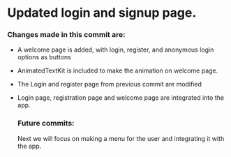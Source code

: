 # Updated login and signup page.

### Changes made in this commit are:

* A welcome page is added, with login, register, and anonymous login options as buttons

* AnimatedTextKit is included to make the animation on welcome page.

* The Login and register page from previous commit are modified

* Login page, registration page and welcome page are integrated into the app.

  ### Future commits:

  Next we will focus on making a menu for the user and integrating it with the app.


